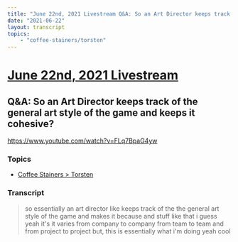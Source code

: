 ```yaml
---
title: "June 22nd, 2021 Livestream Q&A: So an Art Director keeps track of the general art style of the game and keeps it cohesive?"
date: "2021-06-22"
layout: transcript
topics:
    - "coffee-stainers/torsten"
---
```

# [June 22nd, 2021 Livestream](../2021-06-22.md)
## Q&A: So an Art Director keeps track of the general art style of the game and keeps it cohesive?
https://www.youtube.com/watch?v=FLq7BpaG4yw

### Topics
* [Coffee Stainers > Torsten](../topics/coffee-stainers/torsten.md)

### Transcript

> so essentially an art director like keeps track of the the general art style of the game and makes it because and stuff like that i guess yeah it's it varies from company to company from team to team and from project to project but, this is essentially what i'm doing yeah cool
